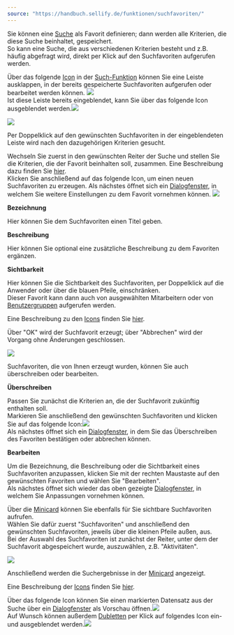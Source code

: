 ```yaml
---
source: "https://handbuch.sellify.de/funktionen/suchfavoriten/"
---
```

Sie können eine [Suche](https://handbuch.sellify.de/aufbau/finden/ "Finden") als Favorit definieren; dann werden alle Kriterien, die diese Suche beinhaltet, gespeichert.  
So kann eine Suche, die aus verschiedenen Kriterien besteht und z.B. häufig abgefragt wird, direkt per Klick auf den Suchfavoriten aufgerufen werden.

Über das folgende [Icon](https://handbuch.sellify.de/allgemein/begriffe-und-icons-aus-sellify/ "Icons aus sellify") in der [Such\-Funktion](https://handbuch.sellify.de/aufbau/finden/ "Finden") können Sie eine Leiste ausklappen, in der bereits gespeicherte Suchfavoriten aufgerufen oder bearbeitet werden können. ![](https://businessactswiki.atlassian.net/wiki/download/thumbnails/229474554/Bild7.png?version=1&modificationDate=1603725047127&cacheVersion=1&api=v2&width=25&height=21)   
Ist diese Leiste bereits eingeblendet, kann Sie über das folgende Icon ausgeblendet werden.![](https://businessactswiki.atlassian.net/wiki/download/thumbnails/229474554/Bild8.png?version=1&modificationDate=1603725047113&cacheVersion=1&api=v2&width=23&height=21)  

![](https://image.jimcdn.com/app/cms/image/transf/dimension=690x10000:format=jpg/path/s42eb4d670de94a65/image/i39f1f6702c32be3c/version/1613568527/image.jpg)

Per Doppelklick auf den gewünschten Suchfavoriten in der eingeblendeten Leiste wird nach den dazugehörigen Kriterien gesucht.

Wechseln Sie zuerst in den gewünschten Reiter der Suche und stellen Sie die Kriterien, die der Favorit beinhalten soll, zusammen. Eine Beschreibung dazu finden Sie [hier](https://handbuch.sellify.de/funktionen/favoriten-definieren/ "Favoriten definieren").  
Klicken Sie anschließend auf das folgende Icon, um einen neuen Suchfavoriten zu erzeugen. Als nächstes öffnet sich ein [Dialogfenster](https://handbuch.sellify.de/allgemein/benutzeroberfl%C3%A4che/ "Begriffe aus sellify, Aufbau von sellify"), in welchem Sie weitere Einstellungen zu dem Favorit vornehmen können. ![](https://businessactswiki.atlassian.net/wiki/download/thumbnails/229474554/Bild9.png?version=1&modificationDate=1603725047050&cacheVersion=1&api=v2&width=27&height=22) 

**Bezeichnung**

Hier können Sie dem Suchfavoriten einen Titel geben.

**Beschreibung**

Hier können Sie optional eine zusätzliche Beschreibung zu dem Favoriten ergänzen.

**Sichtbarkeit**

Hier können Sie die Sichtbarkeit des Suchfavoriten, per Doppelklick auf die Anwender oder über die blauen Pfeile, einschränken.  
Dieser Favorit kann dann auch von ausgewählten Mitarbeitern oder von [Benutzergruppen](https://handbuch.sellify.de/funktionen/kalenderansichten-anpassen/ "Kalenderansichten anpassen") aufgerufen werden.

Eine Beschreibung zu den [Icons](https://handbuch.sellify.de/allgemein/begriffe-und-icons-aus-sellify/ "Icons aus sellify") finden Sie [hier](https://handbuch.sellify.de/allgemein/begriffe-und-icons-aus-sellify/ "Icons aus sellify").

Über "OK" wird der Suchfavorit erzeugt; über "Abbrechen" wird der Vorgang ohne Änderungen geschlossen.

![](https://image.jimcdn.com/app/cms/image/transf/dimension=690x10000:format=jpg/path/s42eb4d670de94a65/image/i029ca6e3cbfa89b6/version/1613568569/image.jpg)

Suchfavoriten, die von Ihnen erzeugt wurden, können Sie auch überschreiben oder bearbeiten.

**Überschreiben**

Passen Sie zunächst die Kriterien an, die der Suchfavorit zukünftig enthalten soll.  
Markieren Sie anschließend den gewünschten Suchfavoriten und klicken Sie auf das folgende Icon:![](https://businessactswiki.atlassian.net/wiki/download/thumbnails/229474554/Bild10.png?version=1&modificationDate=1603725046987&cacheVersion=1&api=v2&width=23&height=18)  
Als nächstes öffnet sich ein [Dialogfenster](https://handbuch.sellify.de/allgemein/benutzeroberfl%C3%A4che/ "Begriffe aus sellify, Aufbau von sellify"), in dem Sie das Überschreiben des Favoriten bestätigen oder abbrechen können.

**Bearbeiten**

Um die Bezeichnung, die Beschreibung oder die Sichtbarkeit eines Suchfavoriten anzupassen, klicken Sie mit der rechten Maustaste auf den gewünschten Favoriten und wählen Sie "Bearbeiten".  
Als nächstes öffnet sich wieder das oben gezeigte [Dialogfenster](https://handbuch.sellify.de/allgemein/benutzeroberfl%C3%A4che/ "Begriffe aus sellify, Aufbau von sellify"), in welchem Sie Anpassungen vornehmen können.

Über die [Minicard](https://handbuch.sellify.de/aufbau/minicard/ "Minicard") können Sie ebenfalls für Sie sichtbare Suchfavoriten aufrufen.  
Wählen Sie dafür zuerst "Suchfavoriten" und anschließend den gewünschten Suchfavoriten, jeweils über die kleinen Pfeile außen, aus.  
Bei der Auswahl des Suchfavoriten ist zunächst der Reiter, unter dem der Suchfavorit abgespeichert wurde, auszuwählen, z.B. "Aktivitäten".

![](https://image.jimcdn.com/app/cms/image/transf/dimension=342x10000:format=jpg/path/s42eb4d670de94a65/image/icc8aa7101f076cfb/version/1609339330/image.jpg)

Anschließend werden die Suchergebnisse in der [Minicard](https://handbuch.sellify.de/aufbau/minicard/ "Minicard") angezeigt.

Eine Beschreibung der [Icons](https://handbuch.sellify.de/allgemein/begriffe-und-icons-aus-sellify/ "Icons aus sellify") finden Sie [hier](https://handbuch.sellify.de/allgemein/begriffe-und-icons-aus-sellify/ "Icons aus sellify").

Über das folgende Icon können Sie einen markierten Datensatz aus der Suche über ein [Dialogfenster](https://handbuch.sellify.de/allgemein/benutzeroberfl%C3%A4che/ "Begriffe aus sellify, Aufbau von sellify") als Vorschau öffnen.![](https://businessactswiki.atlassian.net/wiki/download/thumbnails/229474554/Bild11.png?version=1&modificationDate=1603725046860&cacheVersion=1&api=v2&width=28&height=26)  
Auf Wunsch können außerdem [Dubletten](https://handbuch.sellify.de/funktionen/dubletten-in-sellify-erkennen-und-verwalten/ "Dubletten in sellify erkennen und verwalten") per Klick auf folgendes Icon ein- und ausgeblendet werden.![](https://businessactswiki.atlassian.net/wiki/download/thumbnails/229474554/Dubletten.png?version=1&modificationDate=1603725046840&cacheVersion=1&api=v2&width=86&height=18)